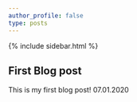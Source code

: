 ```yaml
---
author_profile: false
type: posts
---
```

{% include sidebar.html %}
## First Blog post

This is my first blog post!
07.01.2020
